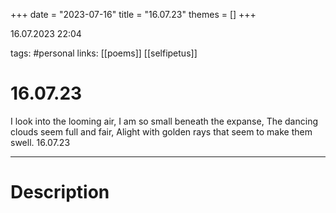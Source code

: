 +++
date = "2023-07-16"
title = "16.07.23"
themes = []
+++

16.07.2023 22:04

tags: #personal
links: [[poems]] [[selfipetus]]

# 16.07.23

I look into the looming air,
I am so small beneath the expanse,
The dancing clouds seem full and fair,
Alight with golden rays that seem to make them swell.
16.07.23

---

# Description


